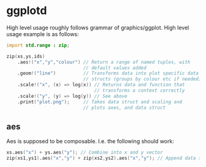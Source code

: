 # ggplotd

High level usage roughly follows grammar of graphics/ggplot. High level
usage example is as follows:

```D
import std.range : zip;

zip(xs,ys,ids)
    .aes!("x","y","colour") // Return a range of named tuples, with
                            // default values added
    .geom!("line")          // Transforms data into plot specific data
                            // structs (groups by colour etc if needed)
    .scale!("x", (x) => log(x)) // Returns data and function that
                                // transforms a context correctly
    .scale!("y", (y) => log(y)) // See above
    .print("plot.png");     // Takes data struct and scaling and
                            // plots axes, and data struct
```

## aes

Aes is supposed to be composable. I.e. the following should work:

```D
xs.aes("x") + ys.aes("y"); // Combine into x and y vector
zip(xs1,ys1).aes("x","y") + zip(xs2,ys2).aes("x","y"); // Append data sets
```
